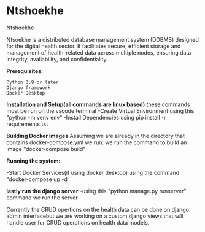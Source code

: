 # Ntshoekhe
Ntshoekhe

Ntsoekhe is a distributed database management system (DDBMS) designed for the digital health sector. It facilitates secure, efficient storage and management of health-related data across multiple nodes, ensuring data integrity, availability, and confidentiality.

**Prerequisites:**

    Python 3.9 or later
    Django framework
    Docker Desktop 
    
**Installation and Setup(all commands are linux based)**
      these commands must be run on the vscode terminal
-Create Virtual Environment using this "python -m venv env" 
-Install Dependencies using pip install -r requirements.txt

**Building Docker Images**
Assuming we are already in the directory that contains docker-compose.yml we run:
  we run the command to build an image "docker-compose build"

**Running the system:**

-Start Docker Services(if using docker desktop) using the command "docker-compose up -d


**lastly run the django server**
-using this "python manage.py runserver" command we run the server

Currently the CRUD opertions on the health data can be done on django admin interfacebut we are working on a custom django views that will handle user for CRUD operations on health data models. 










